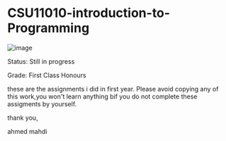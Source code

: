 # CSU11010-introduction-to-Programming
![image](https://user-images.githubusercontent.com/72886944/109691072-f5828700-7b7e-11eb-8281-642106fcc36b.png)

Status: Still in progress

Grade: First Class Honours

these are the assignments i did in first year. Please avoid copying any of this work,you won't learn anything bif you do not complete these assigments by yourself.

thank you,

ahmed mahdi
